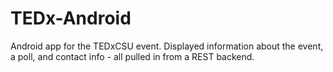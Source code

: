 # TEDx-Android

Android app for the TEDxCSU event. 
Displayed information about the event, a poll, and contact info - all pulled in from a REST backend.
